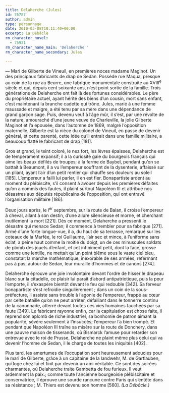 ```yaml
---
title: Delaherche (Jules)
id: 76787
author: admin
type: personnage
date: 2010-03-08T10:11:40+00:00
excerpt: La Débâcle
rm_character_novel:
  - 75931
rm_character_name_main: 'Delaherche '
rm_character_name_secondary: Jules

---
```

— Mari de Gilberte de Vineuil, en premières noces madame Maginot. Un des principaux fabricants de drap de Sedan. Possède rue Maqua, presque au coin de la rue au Beurre, une fabrique monumentale construite au XVIII<sup>e</sup> siècle et qui, depuis cent soixante ans, n&rsquo;est point sortie de la famille. Trois générations de Delaherche ont fait là des fortunes considérables. Le père du propriétaire actuel, ayant hérité des biens d&rsquo;un cousin, mort sans enfant, c&rsquo;est maintenant la branche cadette qui trône. Jules, marié à une femme maussade et maigre, a été tenu par sa mère dans une dépendance de grand garçon sage. Puis, devenu veuf à l&rsquo;âge mûr, il s&rsquo;est, par une révolte de la nature, amouraché d&rsquo;une jeune veuve de Charleville, la jolie Gilberte Maginot et l&rsquo;a épousée, dans l&rsquo;automne de 1869, malgré l&rsquo;opposition maternelle. Gilberte est la nièce du colonel de Vineuil, en passe de devenir général, et cette parenté, cette idée qu&rsquo;il entrait dans une famille militaire, a beaucoup flatté le fabricant de drap [181].

Gros et grand, le teint coloré, le nez fort, les lèvres épaisses, Delaherche est de tempérament expansif; il a la curiosité gaie du bourgeois français qui aime les beaux défilés de troupes; à la ferme de Baybel, pendant qu&rsquo;on se battait à Beaumont, il a vu l&rsquo;empereur souffrant de la dysenterie, affaissé sur un pliant, ayant l&rsquo;air d&rsquo;un petit rentier qui chauffe ses douleurs au soleil [185]. L&rsquo;empereur a failli lui parler, il en est fier. Bonapartiste ardent au moment du plébiscite, s&rsquo;il consent à avouer depuis les premières défaites qu&rsquo;on a commis des fautes, il plaint surtout Napoléon III et attribue nos désastres aux députés républicains de l&rsquo;opposition, qui ont entravé l&rsquo;organisation militaire [186].

Deux jours après, le l<sup>er</sup> septembre, sur la route de Balan, il croise l&rsquo;empereur à cheval, allant à son destin, d&rsquo;une allure silencieuse et morne, et cherchant inutilement la mort [221]. Dès ce moment, Delaherche a pressenti le désastre qui menace Sedan; il commence à trembler pour sa fabrique [271]. Armé d&rsquo;une forte longue-vue, il a, du haut de sa terrasse, remarqué sur les coteaux de la Marfée, le roi Guillaume, l&rsquo;air sec et mince, à l&rsquo;uniforme sans éclat, à peine haut comme la moitié du doigt, un de ces minuscules soldats de plomb des jouets d&rsquo;enfant, et cet infiniment petit, dont la face, grosse comme une lentille, ne mettait qu&rsquo;un point blême sous le vaste ciel bleu, constatait la marche mathématique, inexorable de ses armées, refermant pas à pas, autour de Sedan, leur muraille d&rsquo;hommes et de canons [274].

Delaherche éprouve une joie involontaire devant l&rsquo;ordre de hisser le drapeau blanc sur la citadelle, ce plaisir lui parait d&rsquo;abord antipatriotique, puis la peur l&rsquo;emporte, il s&rsquo;exaspère bientôt devant le feu qui redouble [342]. Sa ferveur bonapartiste s&rsquo;est refroidie singulièrement ; dans un coin de la sous-préfecture, il assiste sans trouble à l&rsquo;agonie de l&rsquo;empereur, frappé au cœur par celte bataille qu&rsquo;on ne peut arrêter, défaillant dans le tonnerre continu de la canonnade, atterré devant toutes ces vies humaines fauchées par sa faute [349]. Le fabricant rayonne enfin, car la capitulation est chose faite, il reprend son aplomb de riche industriel, sa bonhomie de patron aimant la popularité, sévère seulement à l&rsquo;insuccès; l&rsquo;empereur l&rsquo;a bien trompé. Et pendant que Napoléon III traîne sa misère sur la route de Donchery, dans une pauvre maison de tisserands, où Bismarck l&rsquo;amuse pour retarder son entrevue avec le roi de Prusse, Delaherche ne plaint même plus celui qui va devenir l&rsquo;homme de Sedan, il le charge de toutes les iniquités [402].

Plus tard, les amertumes de l&rsquo;occupation sont heureusement adoucies pour le mari de Gilberte, grâce à un capitaine de la landwehr, M. de Gartlauben, qui loge chez lui et finit par devenir un ami véritable. Ce sont des soirées charmantes, où Delaherche traite Gambetta de fou furieux. Il veut ardemment la paix.; comme toute l&rsquo;ancienne bourgeoisie plébiscitaire et conservatrice, il éprouve une sourde rancune contre Paris qui s&rsquo;entête dans sa résistance ; M. Thiers est devenu son homme [560]. _(La Débâcle.)_
